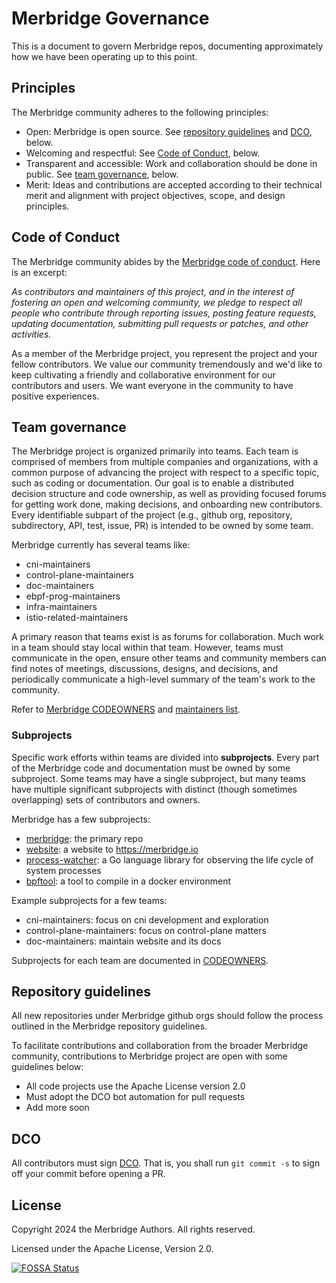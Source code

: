 # Merbridge Governance

This is a document to govern Merbridge repos, documenting approximately how we have been operating up to this point.

## Principles

The Merbridge community adheres to the following principles:

* Open: Merbridge is open source. See [repository guidelines](#repository-guidelines) and [DCO](#dco), below.
* Welcoming and respectful: See [Code of Conduct](#code-of-conduct), below.
* Transparent and accessible: Work and collaboration should be done in public.
  See [team governance](#team-governance), below.
* Merit: Ideas and contributions are accepted according to their technical merit and
  alignment with project objectives, scope, and design principles.

## Code of Conduct

The Merbridge community abides by the [Merbridge code of conduct](./CODE_OF_CONDUCT.md).
Here is an excerpt:

_As contributors and maintainers of this project, and in the interest of
fostering an open and welcoming community, we pledge to respect all people
who contribute through reporting issues, posting feature requests,
updating documentation, submitting pull requests or patches, and other activities._

As a member of the Merbridge project, you represent the project and your fellow contributors.
We value our community tremendously and we'd like to keep cultivating a friendly and
collaborative environment for our contributors and users. We want everyone in the community
to have positive experiences.

## Team governance

The Merbridge project is organized primarily into teams.
Each team is comprised of members from multiple
companies and organizations, with a common purpose of advancing the
project with respect to a specific topic, such as coding or documentation.
Our goal is to enable a distributed decision structure
and code ownership, as well as providing focused forums for getting
work done, making decisions, and onboarding new contributors. Every
identifiable subpart of the project (e.g., github org, repository,
subdirectory, API, test, issue, PR) is intended to be owned by some
team.

Merbridge currently has several teams like:

- cni-maintainers
- control-plane-maintainers
- doc-maintainers
- ebpf-prog-maintainers
- infra-maintainers
- istio-related-maintainers

A primary reason that teams exist is as forums for collaboration.
Much work in a team should stay local within that team. However, teams
must communicate in the open, ensure other teams and community members
can find notes of meetings, discussions, designs, and decisions, and
periodically communicate a high-level summary of the team's work to the
community.

Refer to [Merbridge CODEOWNERS](./CODEOWNERS) and [maintainers list](./MAINTAINERS.md).

### Subprojects

Specific work efforts within teams are divided into **subprojects**.
Every part of the Merbridge code and documentation must be owned by
some subproject. Some teams may have a single subproject, but many teams
have multiple significant subprojects with distinct (though sometimes
overlapping) sets of contributors and owners.

Merbridge has a few subprojects:

- [merbridge](https://github.com/merbridge/merbridge): the primary repo
- [website](https://github.com/merbridge/website): a website to <https://merbridge.io>
- [process-watcher](https://github.com/merbridge/process-watcher):
  a Go language library for observing the life cycle of system processes
- [bpftool](https://github.com/merbridge/bpftool): a tool to compile in a docker environment

Example subprojects for a few teams:

- cni-maintainers: focus on cni development and exploration
- control-plane-maintainers: focus on control-plane matters
- doc-maintainers: maintain website and its docs

Subprojects for each team are documented in [CODEOWNERS](./CODEOWNERS).

## Repository guidelines

All new repositories under Merbridge github orgs should follow the
process outlined in the Merbridge repository guidelines.

To facilitate contributions and collaboration from the broader Merbridge community,
contributions to Merbridge project are open with some guidelines below:

- All code projects use the Apache License version 2.0
- Must adopt the DCO bot automation for pull requests
- Add more soon

## DCO

All contributors must sign [DCO](https://wiki.linuxfoundation.org/dco).
That is, you shall run `git commit -s` to sign off your commit before opening a PR.

## License

Copyright 2024 the Merbridge Authors. All rights reserved.

Licensed under the Apache License, Version 2.0.

[![FOSSA Status](https://app.fossa.com/api/projects/git%2Bgithub.com%2Fmerbridge%2Fmerbridge.svg?type=large)](https://app.fossa.com/projects/git%2Bgithub.com%2Fmerbridge%2Fmerbridge?ref=badge_large)
